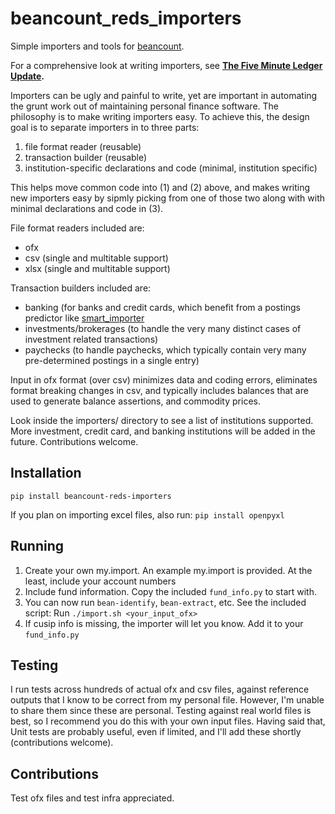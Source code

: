 # beancount_reds_importers

Simple importers and tools for [beancount](https://github.com/beancount/beancount).

For a comprehensive look at writing importers, see
**[The Five Minute Ledger Update](https://reds-rants.netlify.app/personal-finance/the-five-minute-ledger-update/).**

Importers can be ugly and painful to write, yet are important in automating the grunt
work out of maintaining personal finance software. The philosophy is to make writing
importers easy. To achieve this, the design goal is to separate importers in to three
parts:

1. file format reader (reusable)
2. transaction builder (reusable)
3. institution-specific declarations and code (minimal, institution specific)

This helps move common code into (1) and (2) above, and makes writing new importers easy
by sipmly picking from one of those two along with with minimal declarations and code in
(3).

File format readers included are:
- ofx
- csv (single and multitable support)
- xlsx (single and multitable support)

Transaction builders included are:
- banking (for banks and credit cards, which benefit from a postings predictor like
  [smart_importer](https://github.com/beancount/smart_importer)
- investments/brokerages (to handle the very many distinct cases of investment related
  transactions)
- paychecks (to handle paychecks, which typically contain very many pre-determined
  postings in a single entry)

Input in ofx format (over csv) minimizes data and coding errors, eliminates format
breaking changes in csv, and typically includes balances that are used to generate
balance assertions, and commodity prices.

Look inside the importers/ directory to see a list of institutions supported. More
investment, credit card, and banking institutions will be added in the future.
Contributions welcome.

## Installation
`pip install beancount-reds-importers`

If you plan on importing excel files, also run:
`pip install openpyxl`

## Running
1. Create your own my.import. An example my.import is provided. At the least, include your account numbers
2. Include fund information. Copy the included `fund_info.py` to start with.
3. You can now run `bean-identify`, `bean-extract`, etc. See the included script: Run `./import.sh <your_input_ofx>`
4. If cusip info is missing, the importer will let you know. Add it to your `fund_info.py`

## Testing
I run tests across hundreds of actual ofx and csv files, against reference outputs that
I know to be correct from my personal file. However, I'm unable to share them since
these are personal. Testing against real world files is best, so I recommend you do this
with your own input files. Having said that, Unit tests are probably useful, even if
limited, and I'll add these shortly (contributions welcome).

## Contributions
Test ofx files and test infra appreciated.
